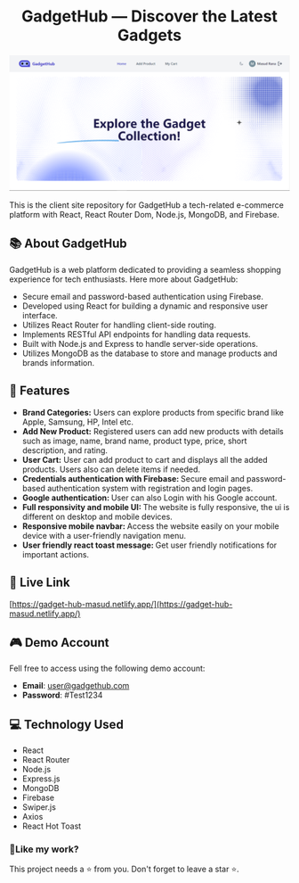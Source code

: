 <h1 align="center">GadgetHub &mdash; Discover the Latest Gadgets</h1>

<p align="center"><img src="./src/assets/screenshot.PNG" alt="GadgetHub campaign homepage"></p>

<p>This is the client site repository for GadgetHub a tech-related e-commerce platform with React, React Router Dom, Node.js, MongoDB, and Firebase.</p>

## 📚 About GadgetHub

GadgetHub is a web platform dedicated to providing a seamless shopping experience for tech enthusiasts. Here more about GadgetHub:

- Secure email and password-based authentication using Firebase.
- Developed using React for building a dynamic and responsive user interface.
- Utilizes React Router for handling client-side routing.
- Implements RESTful API endpoints for handling data requests.
- Built with Node.js and Express to handle server-side operations.
- Utilizes MongoDB as the database to store and manage products and brands information.

## 📝 Features

- <b>Brand Categories:</b> Users can explore products from specific brand like Apple, Samsung, HP, Intel etc.
- <b>Add New Product:</b> Registered users can add new products with details such as image, name, brand name, product type, price, short description, and rating.
- <b>User Cart:</b> User can add product to cart and displays all the added products. Users also can delete items if needed.
- <b>Credentials authentication with Firebase: </b> Secure email and password-based authentication system with registration and login pages.
- <b>Google authentication: </b> User can also Login with his Google account.
- <b>Full responsivity and mobile UI: </b>The website is fully responsive, the ui is different on desktop and mobile devices.
- <b>Responsive mobile navbar: </b> Access the website easily on your mobile device with a user-friendly navigation menu.
- <b>User friendly react toast message: </b> Get user friendly notifications for important actions.

## 🚀 Live Link

[https://gadget-hub-masud.netlify.app/](https://gadget-hub-masud.netlify.app/)

## 🎮 Demo Account

Fell free to access using the following demo account:

- **Email**: user@gadgethub.com
- **Password**: #Test1234

## 💻 Technology Used

- React
- React Router
- Node.js
- Express.js
- MongoDB
- Firebase
- Swiper.js
- Axios
- React Hot Toast

<h3>💖Like my work?</h3>

This project needs a ⭐️ from you. Don't forget to leave a star ⭐️.
